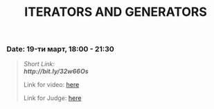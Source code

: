 <h1 align="center">ITERATORS AND GENERATORS</h1>
    <br>

<h3>Date: 19-ти март, 18:00 - 21:30</h3>

<blockquote>
    <p>
        <i>
            Short Link: <br> 
            <b>
                http://bit.ly/32w66Os
            </b> 
        </i>
    </p>
    <p>
        Link for video: 
        <a href="https://www.youtube.com/watch?v=c8wFxsKEd4k&feature=emb_title"> here</a>
    </p>
        <p>
        Link for Judge: 
        <a href="https://judge.softuni.bg/Contests/Practice/Index/1944#0">here</a>
    </p>
</blockquote>
